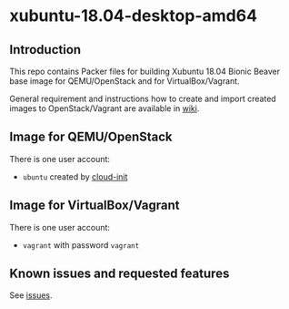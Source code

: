 # xubuntu-18.04-desktop-amd64

## Introduction

This repo contains Packer files for building Xubuntu 18.04 Bionic Beaver base image for QEMU/OpenStack and for VirtualBox/Vagrant.

General requirement and instructions how to create and import created images to OpenStack/Vagrant are available in [wiki](https://gitlab.ics.muni.cz/CSIRT-MU/DEVOPS/devops-group/-/wikis/image-packer).

## Image for QEMU/OpenStack

There is one user account:

*  `ubuntu` created by [cloud-init](https://cloudinit.readthedocs.io/en/latest/)

## Image for VirtualBox/Vagrant

There is one user account:

*  `vagrant` with password `vagrant` 

## Known issues and requested features

See [issues](https://gitlab.ics.muni.cz/CSIRT-MU/DEVOPS/xubuntu-18.04-desktop-amd64/-/issues).
